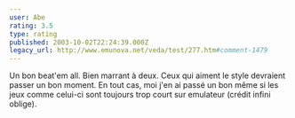 ```yaml
---
user: Abe
rating: 3.5
type: rating
published: 2003-10-02T22:24:39.000Z
legacy_url: http://www.emunova.net/veda/test/277.htm#comment-1479
---
```

Un bon beat'em all. Bien marrant à deux. Ceux qui aiment le style devraient passer un bon moment. En tout cas, moi j'en ai passé un bon même si les jeux comme celui-ci sont toujours trop court sur emulateur (crédit infini oblige).